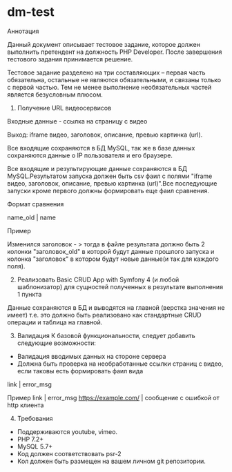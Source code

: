 # dm-test

Аннотация

Данный документ описывает тестовое задание, которое должен выполнить претендент на должность PHP Developer.
После завершения тестового задания принимается решение.

Тестовое задание разделено на три составляющих – первая часть обязательна, остальные не являются обязательными, и связаны только с первой частью. Тем не менее выполнение необязательных частей является безусловным плюсом.

1. Получение URL видеосервисов

Входные данные - ссылка на страницу с видео

Выход: iframe видео, заголовок, описание, превью картинка (url).

Все входящие сохраняются в БД MySQL, так же в базе данных сохраняются данные о IP пользователя и его браузере.

Все входящие и результирующие данные сохраняются в БД MySQL.Результатом запуска должен быть csv фаил с полями "iframe видео, заголовок, описание, превью картинка (url)".Все последующие запуски кроме первого должны формировать еще фаил сравнения.

Формат сравнения

name_old | name

Пример

Изменился заголовок - > тогда в файле результата должно быть 2 колонки "заголовок_old" в которой будут данные прошлого запуска и колонка "заголовок" в котором будут новые данные(и так для каждого поля).

2. Реализовать Basic CRUD App with Symfony 4 (и любой шаблонизатор) для сущностей полученных в результате выполнения 1 пункта

Данные сохраняются в БД и выводятся на главной (верстка значения не имеет) т.е. это должно быть реализовано как стандартные CRUD операции и таблица на главной.

3. Валидация
К базовой функциональности, следует добавить следующие возможности:

- Валидация вводимых данных на стороне сервера
- Должна быть проверка на необработанные ссылки страниц с видео, если таковы есть формировать фаил вида

link | error_msg

Пример
link | error_msg
https://example.com/ | сообщение с ошибкой от http клиента

4. Требования

- Поддерживаются youtube, vimeo.
- PHP 7.2+
- MySQL 5.7+
- Код должен соответствовать psr-2
- Кол должен быть размещен на вашем личном git репозитории.

